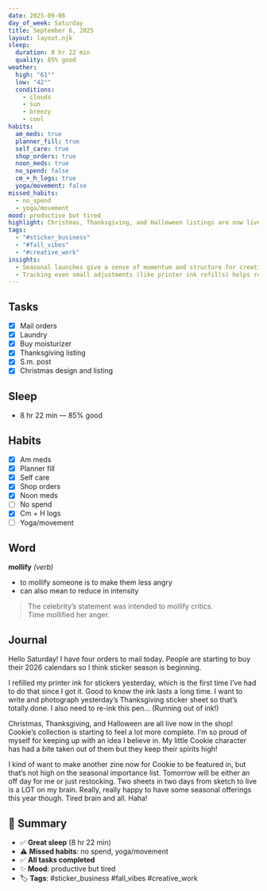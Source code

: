 ```yaml
---
date: 2025-09-06
day_of_week: Saturday
title: September 6, 2025
layout: layout.njk
sleep:
  duration: 8 hr 22 min
  quality: 85% good
weather:
  high: "61°"
  low: "42°"
  conditions:
    - clouds
    - sun
    - breezy
    - cool
habits:
  am_meds: true
  planner_fill: true
  self_care: true
  shop_orders: true
  noon_meds: true
  no_spend: false
  cm_+_h_logs: true
  yoga/movement: false
missed_habits:
  - no_spend
  - yoga/movement
mood: productive but tired
highlight: Christmas, Thanksgiving, and Halloween listings are now live, marking a big seasonal milestone.
tags:
  - "#sticker_business"
  - "#fall_vibes"
  - "#creative_work"
insights:
  - Seasonal launches give a sense of momentum and structure for creative projects.
  - Tracking even small adjustments (like printer ink refills) helps reinforce sustainable workflows.
---
```


## Tasks
- [x] Mail orders  
- [x] Laundry  
- [x] Buy moisturizer  
- [x] Thanksgiving listing  
- [x] S.m. post  
- [x] Christmas design and listing  

## Sleep
- 8 hr 22 min — 85% good

## Habits
- [x] Am meds  
- [x] Planner fill  
- [x] Self care  
- [x] Shop orders  
- [x] Noon meds  
- [ ] No spend  
- [x] Cm + H logs  
- [ ] Yoga/movement  

## Word
**mollify** *(verb)*  
- to mollify someone is to make them less angry  
- can also mean to reduce in intensity  
> The celebrity’s statement was intended to mollify critics.  
> Time mollified her anger.  

## Journal
Hello Saturday! I have four orders to mail today. People are starting to buy their 2026 calendars so I think sticker season is beginning.  

I refilled my printer ink for stickers yesterday, which is the first time I’ve had to do that since I got it. Good to know the ink lasts a long time. I want to write and photograph yesterday’s Thanksgiving sticker sheet so that’s totally done. I also need to re-ink this pen…  (Running out of ink!)

Christmas, Thanksgiving, and Halloween are all live now in the shop! Cookie’s collection is starting to feel a lot more complete. I’m so proud of myself for keeping up with an idea I believe in. My little Cookie character has had a bite taken out of them but they keep their spirits high!  

I kind of want to make another zine now for Cookie to be featured in, but that’s not high on the seasonal importance list. Tomorrow will be either an off day for me or just restocking. Two sheets in two days from sketch to live is a LOT on my brain. Really, really happy to have some seasonal offerings this year though. Tired brain and all. Haha!  

## 📌 Summary
- ✅ **Great sleep** (8 hr 22 min)  
- ⚠️ **Missed habits**: no spend, yoga/movement  
- ✅ **All tasks completed**  
- ✨ **Mood**: productive but tired  
- 🏷️ **Tags**: #sticker_business #fall_vibes #creative_work